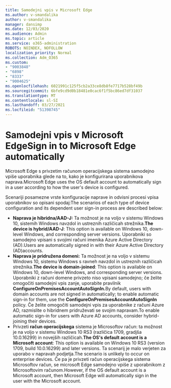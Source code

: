 ```yaml
---
title: Samodejni vpis v Microsoft Edge
ms.author: v-smandalika
author: v-smandalika
manager: dansimp
ms.date: 12/03/2020
ms.audience: Admin
ms.topic: article
ms.service: o365-administration
ROBOTS: NOINDEX, NOFOLLOW
localization_priority: Normal
ms.collection: Adm_O365
ms.custom:
- "9003848"
- "6898"
- "8333"
- "9004625"
ms.openlocfilehash: 6021991c125f5cb2a33ce8db8fe7717b528bf49b
ms.sourcegitcommit: 6bfe9cd9d0b18481e0cac6f1f5bc86ed7df31037
ms.translationtype: MT
ms.contentlocale: sl-SI
ms.lasthandoff: 03/27/2021
ms.locfileid: "51398745"
---
```

# <a name="sign-in-to-microsoft-edge-automatically"></a><span data-ttu-id="f0283-102">Samodejni vpis v Microsoft Edge</span><span class="sxs-lookup"><span data-stu-id="f0283-102">Sign in to Microsoft Edge automatically</span></span>

<span data-ttu-id="f0283-103">Microsoft Edge s privzetim računom operacijskega sistema samodejno vpiše uporabnika glede na to, kako je konfigurirana uporabnikova naprava.</span><span class="sxs-lookup"><span data-stu-id="f0283-103">Microsoft Edge uses the OS default account to automatically sign in a user according to how the user's device is configured.</span></span> 

<span data-ttu-id="f0283-104">Scenariji posamezne vrste konfiguracije naprave in odvisni procesi vpisa uporabnikov so opisani spodaj:</span><span class="sxs-lookup"><span data-stu-id="f0283-104">The scenarios of each type of device configuration and its dependent user sign-in process are described below:</span></span>

- <span data-ttu-id="f0283-105">**Naprava je hibridna/AAD-J:** Ta možnost je na voljo v sistemu Windows 10, sistemih Windows navzdol in ustreznih različicah strežnika.</span><span class="sxs-lookup"><span data-stu-id="f0283-105">**The device is hybrid/AAD-J**: This option is available on Windows 10, down-level Windows, and corresponding server versions.</span></span> <span data-ttu-id="f0283-106">Uporabniki so samodejno vpisani s svojimi računi imenika Azure Active Directory (AD).</span><span class="sxs-lookup"><span data-stu-id="f0283-106">Users are automatically signed in with their Azure Active Directory (AD)accounts.</span></span>
- <span data-ttu-id="f0283-107">**Naprava je pridružena domeni:** Ta možnost je na voljo v sistemu Windows 10, sistemu Windows s ravneh navzdol in ustreznih različicah strežnika.</span><span class="sxs-lookup"><span data-stu-id="f0283-107">**The device is domain-joined**: This option is available on Windows 10, down-level Windows, and corresponding server versions.</span></span> <span data-ttu-id="f0283-108">Uporabniki z računi domene privzeto niso vpisani samodejno; če želite omogočiti samodejni vpis zanje, uporabite pravilnik **ConfigureOnPremisesAccountAutoSignIn.**</span><span class="sxs-lookup"><span data-stu-id="f0283-108">By default, users with domain accounts are not signed in automatically; to enable automatic sign-in for them, use the **ConfigureOnPremisesAccountAutoSignIn** policy.</span></span> <span data-ttu-id="f0283-109">Če želite omogočiti samodejni vpis za uporabnike z računi Azure AD, razmislite o hibridnem pridruževati se svojim napravam.</span><span class="sxs-lookup"><span data-stu-id="f0283-109">To enable automatic sign-in for users with Azure AD accounts, consider hybrid-joining their devices.</span></span>
- <span data-ttu-id="f0283-110">Privzeti **račun operacijskega** sistema je Microsoftov račun: ta možnost je na voljo v sistemu Windows 10 RS3 (različica 1709, gradjša 10.0.16299) in novejših različicah.</span><span class="sxs-lookup"><span data-stu-id="f0283-110">**The OS's default account is a Microsoft account**: This option is available on Windows 10 RS3 (version 1709, build 10.0.16299) and later versions.</span></span> <span data-ttu-id="f0283-111">Ta scenarij je malo verjeten za uporabo v napravah podjetja.</span><span class="sxs-lookup"><span data-stu-id="f0283-111">The scenario is unlikely to occur on enterprise devices.</span></span> <span data-ttu-id="f0283-112">Če pa je privzeti račun operacijskega sistema Microsoftov račun, se microsoft Edge samodejno vpiše z uporabnikom z Microsoftovim računom.</span><span class="sxs-lookup"><span data-stu-id="f0283-112">However, if the OS default account is a Microsoft account, then Microsoft Edge will automatically sign in the user with the Microsoft account.</span></span>
 
 
